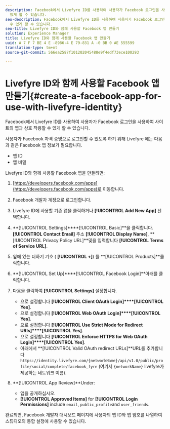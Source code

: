 ```yaml
---
description: Facebook에서 Livefyre ID를 사용하여 사용자가 Facebook 로그인을 사용하여 사이트의 앱과 상호 작용할 수
  있게 할 수 있습니다.
seo-description: Facebook에서 Livefyre ID를 사용하여 사용자가 Facebook 로그인을 사용하여 사이트의 앱과 상호 작용할
  수 있게 할 수 있습니다.
seo-title: Livefyre ID와 함께 사용할 Facebook 앱 만들기
solution: Experience Manager
title: Livefyre ID와 함께 사용할 Facebook 앱 만들기
uuid: A 7 F 7 BE 4 E -8986-4 E 79-831 A -0 BB 0 AE 555599
translation-type: tm+mt
source-git-commit: 566ea2587f101202045488e9f4edf73ece100293

---
```



# Livefyre ID와 함께 사용할 Facebook 앱 만들기{#create-a-facebook-app-for-use-with-livefyre-identity}

Facebook에서 Livefyre ID를 사용하여 사용자가 Facebook 로그인을 사용하여 사이트의 앱과 상호 작용할 수 있게 할 수 있습니다.

사용자가 Facebook 자격 증명으로 로그인할 수 있도록 하기 위해 Livefyre 에는 다음과 같은 Facebook 앱 정보가 필요합니다.

* 앱 ID
* 앱 비밀

Livefyre ID와 함께 사용할 Facebook 앱을 만들려면:

1. [https://developers.facebook.com/apps](https://developers.facebook.com/apps)로 이동합니다.
1. Facebook 개발자 계정으로 로그인합니다.
1. Livefyre ID에 사용할 기존 앱을 클릭하거나 **[!UICONTROL Add New App]** 선택합니다.
1. **[!UICONTROL Settings]****[!UICONTROL Basic]**을 클릭합니다. **[!UICONTROL Contact Email]** 주소 **[!UICONTROL Display Name]**, **[!UICONTROL Privacy Policy URL]**및을 입력합니다 **[!UICONTROL Terms of Service URL]**.
1. 옆에 있는 더하기 기호 ( **[!UICONTROL +]**) 를 **[!UICONTROL Products]**클릭합니다.
1. **[!UICONTROL Set Up]****[!UICONTROL Facebook Login]**아래를 클릭합니다.
1. 다음을 클릭하여 **[!UICONTROL Settings]** 설정합니다.

   * 으로 설정합니다 **[!UICONTROL Client OAuth Login]****[!UICONTROL Yes]**.
   * 으로 설정합니다 **[!UICONTROL Web OAuth Login]****[!UICONTROL Yes]**.
   * 으로 설정합니다 **[!UICONTROL Use Strict Mode for Redirect URIs]****[!UICONTROL Yes]**.
   * 으로 설정합니다 **[!UICONTROL Enforce HTTPS for Web OAuth Login]****[!UICONTROL Yes]**.
   * 아래에서 **[!UICONTROL Valid OAuth redirect URLs]**URL를 추가합니다 `https://identity.livefyre.com/{networkName}/api/v1.0/public/profile/social/complete/facebook_fyre` (여기서 `{networkName}` livefyre가 제공하는 네트워크 이름).

1. **[!UICONTROL App Review]**Under:

   * 앱을 공개하십시오.
   * **[!UICONTROL Approved Items]** for **[!UICONTROL Login Permissions]** include `email`, `public_profile`and `user_friends`.

완료되면, Facebook 개발자 대시보드 페이지에 사용자의 앱 ID와 앱 암호를 나열하여 스튜디오의 통합 설정에 사용할 수 있습니다.

